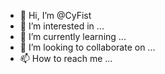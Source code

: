 - 👋 Hi, I’m @CyFist
- 👀 I’m interested in ...
- 🌱 I’m currently learning ...
- 💞️ I’m looking to collaborate on ...
- 📫 How to reach me ...

<!---
CyFist/CyFist is a ✨ special ✨ repository because its `README.md` (this file) appears on your GitHub profile.
You can click the Preview link to take a look at your changes.
--->
